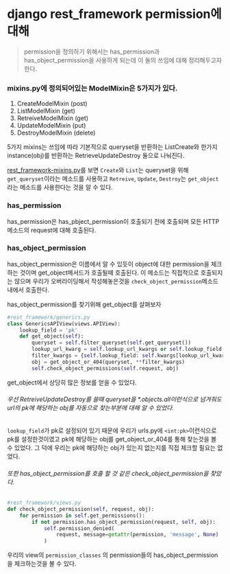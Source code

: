 django rest_framework permission에 대해
==========================

>permission을 정의하기 위해서는 has_permission과 has_object_permission을 사용하게 되는데 이 둘의 쓰임에 대해 정리해두고자 한다.

### mixins.py에 정의되어있는 ModelMixin은 5가지가 있다.
1. CreateModelMixin (post)
2. ListModelMixin (get)
3. RetreiveModelMixin (get)
4. UpdateModelMixin (put)
5. DestroyModelMixin (delete)

5가지 mixins는 쓰임에 따라 기본적으로 queryset을 반환하는 ListCreate와 한가지 instance(obj)를 반환하는 RetrieveUpdateDestroy 둘으로 나눠진다.  

[rest_framework-mixins.py](https://github.com/encode/django-rest-framework/blob/master/rest_framework/mixins.py)를 보면 `Create`와 `List`는 queryset을 위해 `get_queryset`이라는 메소드를 사용하고 `Retreive`, `Update`, `Destroy`는 `get_object`라는 메소드를 사용한다는 것을 알 수 있다.

### has_permission
has_permission은 has_pbject_permission이 호출되기 전에 호출되며 모든 HTTP메소드의 request에 대해 호출된다.

### has_object_permission
has_object_permission은 이름에서 알 수 있듯이 object에 대한 permission을 체크하는 것이며 get_object메서드가 호출될떼 호출된다.
이 메소드는 직접적으로 호출되지는 않으며 우리가 오버라이딩해서 작성해놓은것을 `check_object_permission`메소드 내에서 호출한다.

has_object_permission를 찾기위해 get_object를 살펴보자

```python
#rest_framework/generics.py
class GenericsAPIView(views.APIView):
    lookup_field = 'pk'
    def get_object(self):
        queryset = self.filter_queryset(self.get_queryset())
        lookup_url_kwarg = self.lookup_url_kwargs or self.lookup_field
        filter_kwargs = {self.lookup_field: self.kwargs[lookup_url_kwarg]}
        obj = get_object_or_404(queryset, **filter_kwargs)
        self.check_object_permissions(self.request, obj)
```
get_object에서 상당히 많은 정보를 얻을 수 있었다.  
###### 우선 RetreiveUpdateDestroy를 쓸때 queryset을 *.objects.all이런식으로 넘겨줘도  url의 pk에 해당하는 obj를 자동으로 찾는부분에 대해 알 수 있었다.
`lookup_field`가 pk로 설정되어 있기 때문에 우리가 urls.py에 `<int:pk>`이런식으로 pk를 설정한것이였고 pk에 해당하는 obj를 get_object_or_404를 통해 찾는것을 볼 수 있었다.
그 덕에 우리는 pk에 해당하는 obj가 있는지 없는지를 직접 체크할 필요는 없었다.
###### 또한 has_object_permission를 호출 할 것 같은 check_object_permission을 찾았다.
```python
#rest_framework/views.py
def check_object_permission(self, request, obj):
    for permission in self.get_permissions():
        if not permission.has_object_permission(request, self, obj):
            self.permission_denied(
                request, message=getattr(permission, 'message', None)
            )
```
우리의 view의 `permission_classes` 의 permission들의 has_object_permission을 체크하는것을 볼 수 있다.